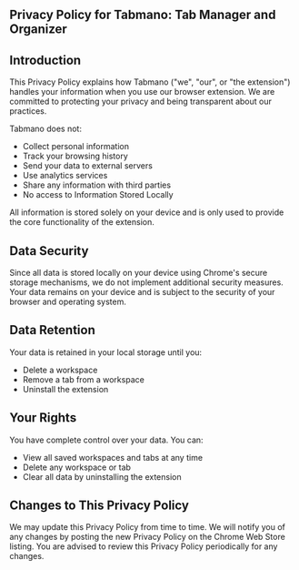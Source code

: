 ## Privacy Policy for Tabmano: Tab Manager and Organizer

## Introduction
This Privacy Policy explains how Tabmano ("we", "our", or "the extension") handles your information when you use our browser extension. 
We are committed to protecting your privacy and being transparent about our practices.

Tabmano does not:

- Collect personal information
- Track your browsing history
- Send your data to external servers
- Use analytics services
- Share any information with third parties
- No access to Information Stored Locally


All information is stored solely on your device and is only used to provide the core functionality of the extension.

## Data Security
Since all data is stored locally on your device using Chrome's secure storage mechanisms, we do not implement additional security measures. 
Your data remains on your device and is subject to the security of your browser and operating system.

## Data Retention
Your data is retained in your local storage until you:

- Delete a workspace
- Remove a tab from a workspace
- Uninstall the extension

## Your Rights
You have complete control over your data. You can:

- View all saved workspaces and tabs at any time
- Delete any workspace or tab
- Clear all data by uninstalling the extension

## Changes to This Privacy Policy
We may update this Privacy Policy from time to time. We will notify you of any changes by posting the new Privacy Policy on the Chrome Web Store listing. 
You are advised to review this Privacy Policy periodically for any changes.
